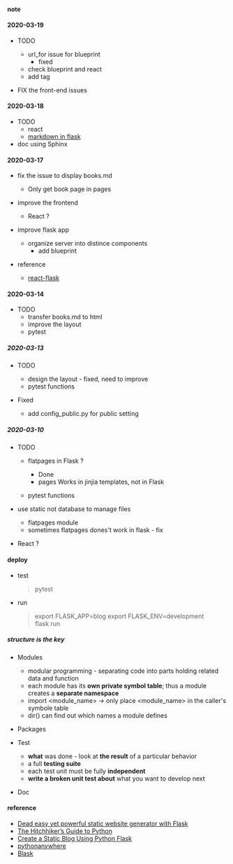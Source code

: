 
#### note  

#### 2020-03-19  
* TODO 
  - url_for issue for blueprint 
    + fixed 
  - check blueprint and react 
  - add tag 
  
* FIX the front-end issues  

#### 2020-03-18  

* TODO 
  - react  
  - [markdown in flask](https://florian-dahlitz.de/blog/build-a-markdown-to-html-conversion-pipeline-using-python)
* doc using Sphinx

#### 2020-03-17  
* fix the issue to display books.md 
  - Only get book page in pages 

* improve the frontend  
  - React ?  

* improve flask app 
  - organize server into distince components 
    + add blueprint    
  

* reference
  - [react-flask](http://allynh.com/blog/adding-a-react-frontend-to-your-flask-project/)

#### 2020-03-14  
* TODO  
  - transfer books.md to html 
  - improve the layout  
  - pytest 

##### 2020-03-13  
* TODO 
  - design the layout  - fixed, need to improve  
  - pytest functions 

* Fixed 
  - add config_public.py for public setting

##### 2020-03-10  
* TODO  
  - flatpages in Flask  ?  
    + Done 
    + pages Works in jinjia templates, not in Flask 
     
  - pytest functions  
 

* use static not database to manage files
  - flatpages module  
  - sometimes flatpages dones't work in flask  - fix

* React ? 

#### deploy  
* test  
  > pytest  

* run  
  > export FLASK_APP=blog
  > export FLASK_ENV=development  
  > flask run  


##### structure is the key  
* Modules 
  - modular programming - separating code into parts holding related data and function   
  - each module has its **own private symbol table**; 
  thus a module creates a **separate namespace**     
  - import <module_name>  -> only place <module_name> in the caller's symbole table  
  - dir() can find out which names a module defines  

* Packages  

* Test 
  - **what** was done - look at **the result** of a particular behavior   
  - a full **testing suite**  
  - each test unit must be fully **independent**  
  - **write a broken unit test about** what you want to develop next  

* Doc   

#### reference
* [Dead easy yet powerful static website generator with Flask](https://nicolas.perriault.net/code/2012/dead-easy-yet-powerful-static-website-generator-with-flask/)
* [The Hitchhiker’s Guide to Python](https://docs.python-guide.org/writing/structure/)
* [Create a Static Blog Using Python Flask](https://dev.to/arrantate/create-a-static-blog-using-python-flask-1oab) 
* [pythonanywhere](https://www.pythonanywhere.com/user/muyun/)
* [Blask](https://getblask.com/)